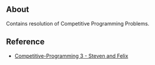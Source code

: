 ## About

Contains resolution of Competitive Programming Problems.


## Reference

- [Competitive-Programming 3 - Steven and Felix](http://www.sso.sy/sites/default/files/competitive%20programming%203_1.pdf)
